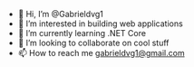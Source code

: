 - 👋 Hi, I’m @Gabrieldvg1
- 👀 I’m interested in building web applications
- 🌱 I’m currently learning .NET Core
- 💞️ I’m looking to collaborate on cool stuff
- 📫 How to reach me gabrieldvg1@gmail.com

<!---
Gabrieldvg1/Gabrieldvg1 is a ✨ special ✨ repository because its `README.md` (this file) appears on your GitHub profile.
You can click the Preview link to take a look at your changes.
--->
